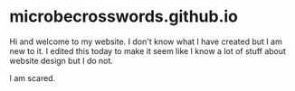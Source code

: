 # microbecrosswords.github.io

Hi and welcome to my website. I don't know what I have created but I am new to it. I edited this today to make it seem like I know a lot of stuff about website design but I do not.

I am scared.

